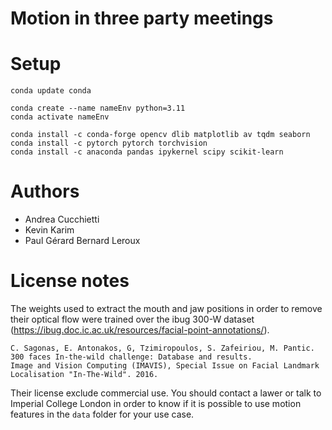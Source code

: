# Motion in three party meetings


# Setup
```
conda update conda

conda create --name nameEnv python=3.11
conda activate nameEnv

conda install -c conda-forge opencv dlib matplotlib av tqdm seaborn
conda install -c pytorch pytorch torchvision
conda install -c anaconda pandas ipykernel scipy scikit-learn 
```


# Authors
- Andrea Cucchietti
- Kevin Karim
- Paul Gérard Bernard Leroux

# License notes
The weights used to extract the mouth and jaw positions in order to remove their optical flow were trained over the ibug 300-W dataset (https://ibug.doc.ic.ac.uk/resources/facial-point-annotations/). 

```
C. Sagonas, E. Antonakos, G, Tzimiropoulos, S. Zafeiriou, M. Pantic. 
300 faces In-the-wild challenge: Database and results. 
Image and Vision Computing (IMAVIS), Special Issue on Facial Landmark Localisation "In-The-Wild". 2016.
```

Their license exclude commercial use. You should contact a lawer or talk to Imperial College London in order to know if it is possible to use motion features in the `data` folder for your use case.